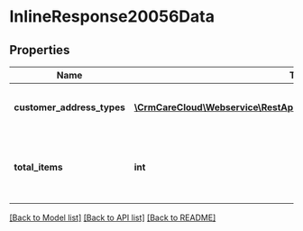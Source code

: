 # InlineResponse20056Data

## Properties
Name | Type | Description | Notes
------------ | ------------- | ------------- | -------------
**customer_address_types** | [**\CrmCareCloud\Webservice\RestApi\Client\Model\CustomerAddressType[]**](CustomerAddressType.md) | List of the customer address types. | [optional] 
**total_items** | **int** | The number of all found customer address types. | [optional] 

[[Back to Model list]](../../README.md#documentation-for-models) [[Back to API list]](../../README.md#documentation-for-api-endpoints) [[Back to README]](../../README.md)

